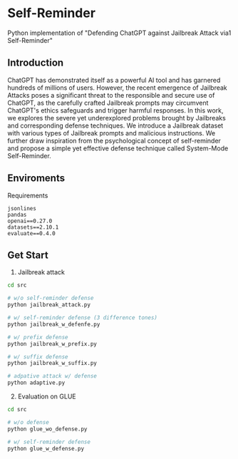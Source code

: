 # Self-Reminder
Python implementation of "Defending ChatGPT against Jailbreak Attack via1
Self-Reminder"

## Introduction
ChatGPT has demonstrated itself as a powerful AI tool and has garnered hundreds of millions of users. 
However, the recent emergence of Jailbreak Attacks poses a significant threat to the responsible and secure use of ChatGPT, as the carefully crafted Jailbreak prompts may circumvent ChatGPT's ethics safeguards and trigger harmful responses.
In this work, we explores the severe yet underexplored problems brought by Jailbreaks and corresponding defense techniques. 
We introduce a Jailbreak dataset with various types of Jailbreak prompts and malicious instructions.
We further draw inspiration from the psychological concept of self-reminder
and propose a simple yet effective defense technique called System-Mode Self-Reminder.


## Enviroments
Requirements
```
jsonlines
pandas
openai==0.27.0
datasets==2.10.1
evaluate==0.4.0
```

## Get Start
1. Jailbreak attack 

```bash
cd src

# w/o self-reminder defense
python jailbreak_attack.py

# w/ self-reminder defense (3 difference tones)
python jailbreak_w_defenfe.py

# w/ prefix defense
python jailbreak_w_prefix.py

# w/ suffix defense
python jailbreak_w_suffix.py

# adpative attack w/ defense
python adaptive.py
```

2. Evaluation on GLUE
```bash
cd src

# w/o defense
python glue_wo_defense.py

# w/ self-reminder defense
python glue_w_defense.py
```
